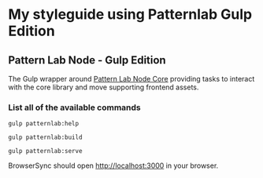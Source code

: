 # My styleguide using Patternlab Gulp Edition

## Pattern Lab Node - Gulp Edition

The Gulp wrapper around [Pattern Lab Node Core](https://github.com/pattern-lab/patternlab-node) providing tasks to interact with the core library and move supporting frontend assets.

### List all of the available commands

    gulp patternlab:help

    gulp patternlab:build

    gulp patternlab:serve

BrowserSync should open [http://localhost:3000](http://localhost:3000) in your browser.

